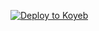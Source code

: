 [![Deploy to Koyeb](https://www.koyeb.com/static/images/deploy/button.svg)](https://app.koyeb.com/deploy?name=caption-changer&repository=Sparklingmind46%2Fcaption-changer&branch=main&instance_type=free)
